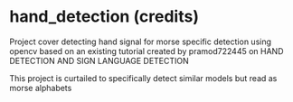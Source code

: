 # hand_detection (credits)
Project cover detecting hand signal for morse specific detection using opencv based on an existing tutorial created by pramod722445 
on HAND DETECTION AND SIGN LANGUAGE DETECTION

This project is curtailed to specifically detect similar models but read as morse alphabets 
